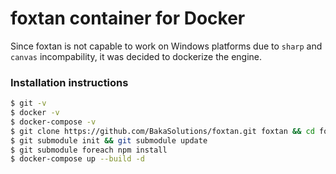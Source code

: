 # foxtan container for Docker

Since foxtan is not capable to work on Windows platforms due to `sharp` and `canvas` incompability,
it was decided to dockerize the engine.

### Installation instructions
```bash
$ git -v
$ docker -v
$ docker-compose -v
$ git clone https://github.com/BakaSolutions/foxtan.git foxtan && cd foxtan
$ git submodule init && git submodule update
$ git submodule foreach npm install
$ docker-compose up --build -d
```